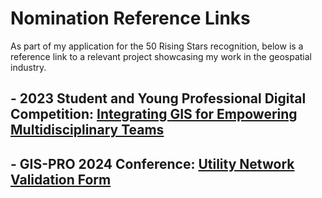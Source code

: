 # Nomination Reference Links
As part of my application for the 50 Rising Stars recognition, below is a reference link to a relevant project showcasing my work in the geospatial industry.
## - 2023 Student and Young Professional Digital Competition: [Integrating GIS for Empowering Multidisciplinary Teams](https://www.youtube.com/watch?v=AfldSTAMmvU)
## - GIS-PRO 2024 Conference: [Utility Network Validation Form](https://gispro2024.sched.com/event/1dkIu/creating-designs-and-tools-to-enhance-user-engagement)

